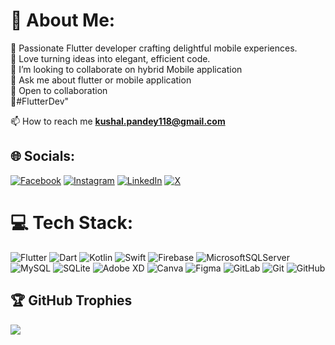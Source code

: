 # 💫 About Me:

🔭 Passionate Flutter developer crafting delightful mobile experiences.<br> 💙 Love turning ideas into elegant, efficient code.<br>👯 I’m looking to collaborate on hybrid Mobile application <br>💬 Ask me about flutter or mobile application <br> 🚀 Open to collaboration<br>🌟#FlutterDev"

📫 How to reach me **kushal.pandey118@gmail.com**

## 🌐 Socials:

[![Facebook](https://img.shields.io/badge/Facebook-%231877F2.svg?logo=Facebook&logoColor=white)](https://facebook.com/re.kushal) [![Instagram](https://img.shields.io/badge/Instagram-%23E4405F.svg?logo=Instagram&logoColor=white)](https://instagram.com/re.kushal) [![LinkedIn](https://img.shields.io/badge/LinkedIn-%230077B5.svg?logo=linkedin&logoColor=white)](https://linkedin.com/in/kushal-pandey-9aa986202/) [![X](https://img.shields.io/badge/X-black.svg?logo=X&logoColor=white)](https://x.com/@KushalpandeyG)

# 💻 Tech Stack:

![Flutter](https://img.shields.io/badge/Flutter-%2302569B.svg?style=for-the-badge&logo=Flutter&logoColor=white) ![Dart](https://img.shields.io/badge/dart-%230175C2.svg?style=for-the-badge&logo=dart&logoColor=white) ![Kotlin](https://img.shields.io/badge/kotlin-%237F52FF.svg?style=for-the-badge&logo=kotlin&logoColor=white) ![Swift](https://img.shields.io/badge/swift-F54A2A?style=for-the-badge&logo=swift&logoColor=white) ![Firebase](https://img.shields.io/badge/firebase-%23039BE5.svg?style=for-the-badge&logo=firebase) ![MicrosoftSQLServer](https://img.shields.io/badge/Microsoft%20SQL%20Server-CC2927?style=for-the-badge&logo=microsoft%20sql%20server&logoColor=white) ![MySQL](https://img.shields.io/badge/mysql-4479A1.svg?style=for-the-badge&logo=mysql&logoColor=white) ![SQLite](https://img.shields.io/badge/sqlite-%2307405e.svg?style=for-the-badge&logo=sqlite&logoColor=white) ![Adobe XD](https://img.shields.io/badge/Adobe%20XD-470137?style=for-the-badge&logo=Adobe%20XD&logoColor=#FF61F6) ![Canva](https://img.shields.io/badge/Canva-%2300C4CC.svg?style=for-the-badge&logo=Canva&logoColor=white) ![Figma](https://img.shields.io/badge/figma-%23F24E1E.svg?style=for-the-badge&logo=figma&logoColor=white) ![GitLab](https://img.shields.io/badge/gitlab-%23181717.svg?style=for-the-badge&logo=gitlab&logoColor=white) ![Git](https://img.shields.io/badge/git-%23F05033.svg?style=for-the-badge&logo=git&logoColor=white) ![GitHub](https://img.shields.io/badge/github-%23121011.svg?style=for-the-badge&logo=github&logoColor=white)



## 🏆 GitHub Trophies

![](https://github-profile-trophy.vercel.app/?username=pandeykushal&theme=radical&no-frame=false&no-bg=false&margin-w=4)
